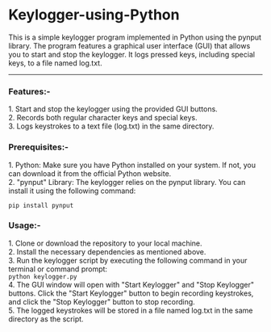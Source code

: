 # Keylogger-using-Python
This is a simple keylogger program implemented in Python using the pynput library. The program features a graphical user interface (GUI) that allows you to start and stop the keylogger. It logs pressed keys, including special keys, to a file named log.txt.
<hr>

<h3>Features:-</h3>
1. Start and stop the keylogger using the provided GUI buttons.<br>
2. Records both regular character keys and special keys.<br>
3. Logs keystrokes to a text file (log.txt) in the same directory.<br>

<h3>Prerequisites:-</h3>
1. Python: Make sure you have Python installed on your system. If not, you can download it from the official Python website. <br>
2. "pynput" Library: The keylogger relies on the pynput library. You can install it using the following command:

<code>pip install pynput</code>
<br>
<h3>Usage:-</h3>
1. Clone or download the repository to your local machine. <br>
2. Install the necessary dependencies as mentioned above. <br>
3. Run the keylogger script by executing the following command in your terminal or command prompt: <br>
<code>python keylogger.py</code><br>
4. The GUI window will open with "Start Keylogger" and "Stop Keylogger" buttons. Click the "Start Keylogger" button to begin recording keystrokes, and click the "Stop Keylogger" button to stop recording.
<br>
5. The logged keystrokes will be stored in a file named log.txt in the same directory as the script.
